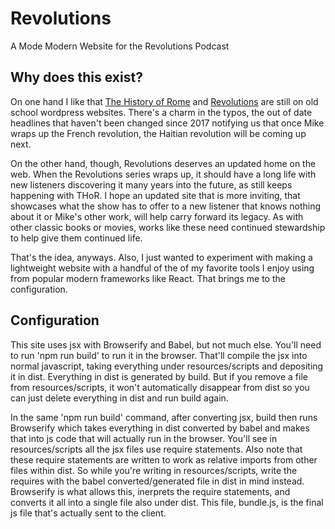 # Revolutions
A Mode Modern Website for the Revolutions Podcast

## Why does this exist?
On one hand I like that [The History of Rome](https://thehistoryofrome.typepad.com/) and [Revolutions](https://thehistoryofrome.typepad.com/revolutions_podcast/) are still on old school wordpress websites.
There's a charm in the typos, the out of date headlines that haven't been changed since 2017 notifying us that once Mike wraps up the French revolution, the Haitian revolution will be coming up next.

On the other hand, though, Revolutions deserves an updated home on the web. When the Revolutions series wraps up, it should have a long life with new listeners discovering it many years into the future, as still keeps happening with THoR.
I hope an updated site that is more inviting, that showcases what the show has to offer to a new listener that knows nothing about it or Mike's other work, will help carry forward its legacy.
As with other classic books or movies, works like these need continued stewardship to help give them continued life.

That's the idea, anyways. Also, I just wanted to experiment with making a lightweight website with a handful of the of my favorite tools I enjoy using from popular modern frameworks like React. That brings me to the configuration.

## Configuration

This site uses jsx with Browserify and Babel, but not much else. You'll need to run 'npm run build' to run it in the browser. That'll compile the jsx into normal javascript, taking everything under resources/scripts and depositing it in dist. Everything in dist is generated by build. But if you remove a file from resources/scripts, it won't automatically disappear from dist so you can just delete everything in dist and run build again.

In the same 'npm run build' command, after converting jsx, build then runs Browserify which takes everything in dist converted by babel and makes that into js code that will actually run in the browser. You'll see in resources/scripts all the jsx files use require statements. Also note that these require statements are written to work as relative imports from other files within dist. So while you're writing in resources/scripts, write the requires with the babel converted/generated file in dist in mind instead. Browserify is what allows this, inerprets the require statements, and converts it all into a single file also under dist. This file, bundle.js, is the final js file that's actually sent to the client.

